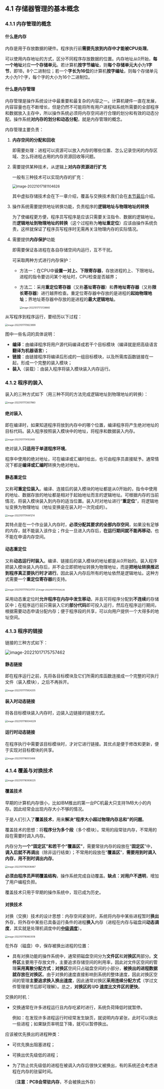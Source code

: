 ## 4.1 存储器管理的基本概念

### 4.1.1 内存管理的概念

#### 什么是内存

内存是用于存放数据的硬件。程序执行前**需要先放到内存中才能被CPU处理**。

可以使用内存地址的方式，区分不同程序存放数据的位置。内存地址从0开始，**每一个地址**对应**一个存储单元**。若计算机**按字节编址**，则**每个存储单元大小**为**1字节**，即1B，8个二进制位；若一个**字长为16位**的计算机**按字编址**，则每个存储单元大小为1个字，每个字的大小为16个二进制位。

#### 什么是内存管理

内存管理是操作系统设计中最重要和最复杂的内容之一。计算机硬件一直在发展，内容容量也在不断增长，但是仍然不可能将所有用户进程和系统所需要的全部程序和数据放入主存中，所以操作系统必须将内存空间进行合理的划分和有效的动态分配。操作系统**对内存的划分和动态分配**，就是内存管理的概念。

内存管理主要负责：

1. **内存空间的分配和回收**

   即需要处理：进程可以资源可以放入内存的哪些位置、怎么记录空闲的内存区域、怎么将进程占用的内存资源回收等问题。

2. 需要提供某种技术，从逻辑上**对内存资源进行扩充**

   一般有三种技术可以实现内存的扩充：

   <img src="https://images.drshw.tech/images/notes/image-20221017181104626.png" alt="image-20221017181104626" style="zoom:80%;" />

   其中虚拟存储技术会在下一章介绍，覆盖与交换技术我们会在[本节最后](https://docs.drshw.tech/os/4/1/#414-%E8%A6%86%E7%9B%96%E4%B8%8E%E4%BA%A4%E6%8D%A2%E6%8A%80%E6%9C%AF)介绍。

3. 操作系统需要提供地址转换功能，负责程序的**逻辑地址与物理地址的转换**

   为了使编程更方便，程序员写程序是应该只需要关注指令、数据的逻辑地址。而**逻辑地址到物理地址的转换**（这个过程称为**地址重定位**）应该由操作系统负责，这样就保证了程序员写程序时无需再关注物理内存的实际情况。

4. 需要提供**内存保护**功能

   即需要保证各进程在各自存储空间内运行，互不干扰。

   可采取两种方式进行内存保护：

   + 方法一：在CPU中**设置一对上、下限寄存器**，存放进程的上、下限地址。进程的指令要访问某个地址时，CPU检查是否越界；

   + 方法二：采用**重定位寄存器**（又称**基址寄存器**）和**界地址寄存器**（又称**限长寄存器**）进行越界检查。重定位寄存器中存放的是进程的**起始物理地址**；界地址寄存器中存放的是进程的**最大逻辑地址**。

     <img src="https://images.drshw.tech/images/notes/image-20221017173728660.png" alt="image-20221017173728660" style="zoom:50%;" />

从写程序到程序运行，要经历以下过程：

<img src="https://images.drshw.tech/images/notes/image-20221017170623899.png" alt="image-20221017170623899" style="zoom:50%;" />

图中一些名词的具体说明：

+ **编译**：由编译程序将用户源代码编译成若干个目标模块（编译就是把高级语言**翻译为机器语言**）；
+ **链接**：由链接程序将编译后形成的一组目标模块，以及所需库函数链接在一起，形成一个完整的装入模块；
+ **装入**（装载）：由装入程序将装入模块装入内存运行。

### 4.1.2 程序的装入

装入的三种方式如下（用三种不同的方法完成逻辑地址到物理地址的转换）：

<img src="https://images.drshw.tech/images/notes/image-20221017172637860.png" alt="image-20221017172637860" style="zoom:50%;" />

#### 绝对装入

即在编译时，如果知道程序将放到内存中的哪个位置，编译程序将产生绝对地址的目标代码。装入程序按照装入模块中的地址，将程序和数据装入内存。

<img src="https://images.drshw.tech/images/notes/image-20221017174102465.png" alt="image-20221017174102465" style="zoom:50%;" />

绝对装入**只适用于单道程序环境**。

程序中使用的绝对地址，可在编译或汇编时给出，也可由程序员直接赋予。通常情况下都是**编译或汇编时**转换为绝对地址。

#### 静态重定位

又称**可重定位装入**。编译、连接后的装入模块的地址都是从0开始的，指令中使用的地址、数据存放的地址都是相对于起始地址而言的逻辑地址。可根据内存的当前情况，将装入模块装入到内存的适当位置。装入时对地址进行“**重定位**”，将逻辑地址变换为物理地址（地址变换是在装入时一次完成的）。

<img src="https://images.drshw.tech/images/notes/image-20221017174441214.png" alt="image-20221017174441214" style="zoom:50%;" />

其特点是在一个作业装入内存时，**必须分配其要求的全部内存空间**，如果没有足够的内存，就不能装入该作业；作业一旦进入内存后，**在运行期间就不能再移动**，也不能在申请内存空间。

#### 动态重定位

又称**动态运行时装入**。编译、链接后的装入模块的地址都是从0开始的。装入程序把装入模块装入内存后，并不会立即把地址转换为物理地址，而是**把地址转换推迟到程序真正要执行时才进行**。因此装入内存后所有的地址依然是逻辑地址。这种方式需要一个**重定位寄存器**的支持。

<img src="https://images.drshw.tech/images/notes/image-20221017175024701.png" alt="image-20221017175024701" style="zoom:50%;" />

<img src="https://images.drshw.tech/images/notes/image-20221017175134226.png" alt="image-20221017175134226" style="zoom:48%;" />

采用动态重定位时**允许程序在内存中发生移动**，并且可将程序分配到**不连续**的存储区中；在程序运行前只需装入它的**部分代码**即可投入运行，然后在程序运行期间，根据需要动态申请分配内存；便于程序段的共享，可以向用户提供一个大得多的地址空间。

### 4.1.3 程序的链接

链接的三种方式如下：

<img src="https://images.drshw.tech/images/notes/image-20221017175757462.png" alt="image-20221017175757462" style="zoom:100%;" />

#### 静态链接

即在程序运行之前，先将各目标模块及它们所需的库函数连接成一个完整的可执行文件（装入模块），之后不再拆开。

<img src="https://images.drshw.tech/images/notes/image-20221017175924205.png" alt="image-20221017175924205" style="zoom:50%;" />

#### 装入时动态链接

将各目标模块装入内存时，边装入边链接的链接方式。

<img src="https://images.drshw.tech/images/notes/image-20221017180044229.png" alt="image-20221017180044229" style="zoom:50%;" />

#### 运行时动态链接

在程序执行中需要该目标模块时，才对它进行链接。其优点是便于修改和更新，便于实现对目标模块的共享。

<img src="https://images.drshw.tech/images/notes/image-20221017180513488.png" alt="image-20221017180513488" style="zoom:50%;" />

### 4.1.4 覆盖与对换技术

<img src="https://images.drshw.tech/images/notes/image-20221017183938225.png" alt="image-20221017183938225" style="zoom:50%;" />

#### 覆盖技术

早期的计算机内存很小，比如IBM推出的第一台PC机最大只支持1MB大小的内存。因此经常会出现内存大小不够的情况。

于是人们引入了**覆盖技术**，用来**解决“程序大小超过物理内存总和”的问题**。

覆盖技术的思想：将**程序分为多个段**（多个模块）。常用的段常驻内存，不常用的段在需要时调入内存。

内存分为**一个“固定区”**和**若干个“覆盖区”**，需要常驻内存的段放在“**固定区**”中，**调入后就不再调出**（除非运行结束）；不常用的段放在“**覆盖区**”，**需要用到时调入内存，用不到时调出内存**。

<img src="https://images.drshw.tech/images/notes/image-20221017182836467.png" alt="image-20221017182836467" style="zoom:50%;" />

**必须由程序员声明覆盖结构**，操作系统完成自动覆盖。**缺点：对用户不透明**，增加了用户编程负担。

覆盖技术只用于早期的操作系统中，现已成为历史。

#### 对换技术

对换（交换）技术的设计思想：内存空间紧张时，系统将内存中某些进程暂时**换出**外存，将外存中某些已具备运行条件的进程**换入**内存（进程在内存与磁盘间**动态调度**，其实就是处理机调度中的[**中级调度**](https://docs.drshw.tech/os/3/1/#%E4%B8%AD%E7%BA%A7%E8%B0%83%E5%BA%A6)）。

<img src="https://images.drshw.tech/images/notes/image-20221017183603518.png" alt="image-20221017183603518" style="zoom:50%;" />

在外存（磁盘）中，保存被换出进程的位置：

+ 具有对换功能的操作系统中，通常把磁盘空间分为**文件区**和**对换区**两部分。**文件区**主要用于存放文件，主要追求存储空间的利用率，因此对文件区空间的管理**采用离散分配方式**；**对换区**空间只占磁盘空间的小部分，**被换出的进程数据就存放在对换区**。由于对换的速度直接影响到系统的整体速度，因此对换区空间的管理**主要追求换入换出速度**，因此通常对换区**采用连续分配方式**（学过文件管理章节后即可理解）。总之，**对换区的 I/O 速度比文件区的更快**。

交换的时机：

+ 交换通常在许多进程运行且内存吃紧时进行，系统负荷降低时就暂停。

  例如：在发现许多进程运行时经常发生缺页，就说明内存紧张，此时可以换出一些进程；如果缺页率明显下降，就可以暂停换出。

应该被优先换出的进程种类：

+ 可优先换出阻塞进程；

+ 可换出优先级低的进程；

+ 为了防止优先级低的进程在被调入内存后很快又被换出，有的系统还会考虑进程在内存的驻留时间。

  （**注意：PCB会常驻内存**，不会被换出外存）
